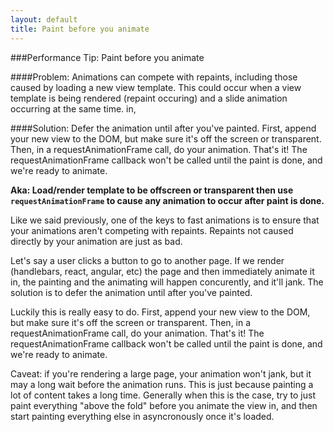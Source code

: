 ```yaml
---
layout: default
title: Paint before you animate
---
```


###Performance Tip: Paint before you animate

####Problem: 
Animations can compete with repaints, including those caused by loading a new view template. This could occur when a view template is being rendered (repaint occuring) and a slide animation occurring at the same time. in, 

####Solution:
Defer the animation until after you've painted. First, append your new view to the DOM, but make sure it's off the screen or transparent. Then, in a requestAnimationFrame call, do your animation. That's it! The requestAnimationFrame callback won't be called until the paint is done, and we're ready to animate.

**Aka: Load/render template to be offscreen or transparent then use `requestAnimationFrame` to cause any animation to occur after paint is done.**  


Like we said previously, one of the keys to fast animations is to ensure that your animations aren't competing with repaints. Repaints not caused directly by your animation are just as bad.

Let's say a user clicks a button to go to another page. If we render (handlebars, react, angular, etc) the page and then immediately animate it in, the painting and the animating will happen concurently, and it'll jank. The solution is to defer the animation until after you've painted. 

Luckily this is really easy to do. First, append your new view to the DOM, but make sure it's off the screen or transparent. Then, in a requestAnimationFrame call, do your animation. That's it! The requestAnimationFrame callback won't be called until the paint is done, and we're ready to animate.

Caveat: if you're rendering a large page, your animation won't jank, but it may a long wait before the animation runs. This is just because painting a lot of content takes a long time. Generally when this is the case, try to just paint everything "above the fold" before you animate the view in, and then start painting everything else in asyncronously once it's loaded.